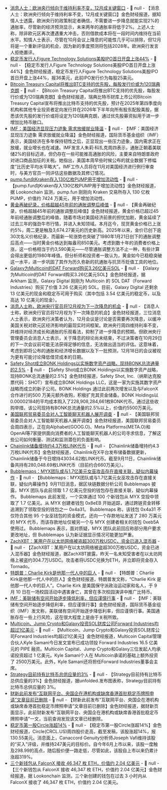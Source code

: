 - [消息人士：欧洲央行倾向于维持利率不变，12月成关键窗口](https://flash.jin10.com/detail/20250912005557607800) - 📰 null - 【消息人士：欧洲央行倾向于维持利率不变，12月成关键窗口】金色财经报道，据知情人士透露，欧洲央行的政策制定者确信，不需要进一步降息就能实现2%的通胀率，尽管新的经济预测显示，未来两年的通胀率将低于2%。上述人士称，除非欧元区再次遭遇重大冲击，否则借款成本将在一段时间内维持在当前水平。知情人士表示，尽管在10月会议上降息的可能性几乎可以排除，但12月将是一个重新评估的机会，因为新的季度预测将包括2028年。欧洲央行发言人拒绝置评。
- [稳定币发行人Figure Technology Solutions美股IPO首日开盘上涨44%]() - 📰 null - 【稳定币发行人Figure Technology Solutions美股IPO首日开盘上涨44%】金色财经报道，稳定币发行人Figure Technology Solutions美股IPO首日开盘上涨44%，报36美元，此前IPO发行价为每股25美元。
- [Bitcoin Treasury Capital将推出BTC支持的优先股，每股发行价或为120瑞典克朗](https://news.cision.com/btc-ab/r/btc-ab-to-launch-nordic-s-first-bitcoin-backed-preference-share-with-monthly-cash-payout,c4233299) - 📰 null - 【Bitcoin Treasury Capital将推出BTC支持的优先股，每股发行价或为120瑞典克朗】金色财经报道，瑞典比特币财库上市公司Bitcoin Treasury Capital宣布将推出比特币支持的优先股，预计在2025年第四季度向机构和其他专业投资者定向发行并在2026年下半年向所有股东配股美股，据悉该优先股的发行价或将设定为120瑞典克朗，通过优先股募资拟用于进一步增加比特币敞口。
- [IMF：美国经济显现压力迹象 需求放缓就业降温](https://flash.jin10.com/detail/20250911234401877800) - 📰 null - 【IMF：美国经济显现压力迹象 需求放缓就业降温】金色财经报道，国际货币基金组织（IMF）表示，美国经济在多年保持韧性之后，正显现出一些压力迹象，国内需求正在放缓，就业增长也在减速。IMF发言人朱莉·科扎克周四表示，通胀正朝着美联储2%的目标迈进，但仍存在一些可能推高通胀的风险，主要来自特朗普政府对进口商品加征的关税。她指出，美国本周早些时候公布的就业数据下修幅度“比历史平均水平略大”。IMF工作人员将在11月对美国经济进行例行审查时，与美方官员一同评估这些数据及其修订情况。
- [pump.fun向Kraken存入130亿枚PUMP用于增加流动性](https://x.com/lookonchain/status/1966169573281173568) - 📰 null - 【pump.fun向Kraken存入130亿枚PUMP用于增加流动性】金色财经报道，据 Lookonchain 监测，pump.fun 刚刚向 Kraken 交易所存入 130 亿枚 PUMP，价值约 7424 万美元，用于增加流动性。
- [黄金再破纪录，价格超越45年前的通胀调整后峰值](https://flash.jin10.com/detail/20250912000117456800) - 📰 null - 【黄金再破纪录，价格超越45年前的通胀调整后峰值】金色财经报道，黄金价格已超过45年前经通胀调整后的峰值，随着市场对美国经济前景的担忧加剧，黄金延续了过去三年的强劲牛市行情，并进入未知领域。本月迄今，现货黄金价格已上涨约5%，周二更是触及3,674.27美元的历史新高。2025年以来，金价已创下逾30次名义价格纪录，而最新一轮涨势也突破了1980年1月21日创下的通胀调整后高点——当时黄金价格达到每盎司850美元。考虑到数十年的消费者价格上涨，这一价格相当于约3,590美元——尽管通胀调整方法不止一种，有些计算会得出更低的1980年峰值。但分析师和投资者一致认为，黄金如今已稳稳突破这一水平，进一步巩固了其作为历久弥新的抗通胀与抗货币贬值工具的地位。
- [Galaxy为Multicoin的DAT Forward购买3.26亿美元SOL](https://x.com/arkham/status/1966163429359788349) - 📰 null - 【Galaxy为Multicoin的DAT Forward购买3.26亿美元SOL】金色财经报道，据 Arkham 监测，Galaxy Digital 刚刚为 Multicoin 的 SOL DAT（Forward Industries）购买了价值 3.26 亿美元的 SOL。目前，Galaxy Digital 还剩余 13 亿美元的现金和稳定币可用于购买（其中包括 3.54 亿美元的稳定币，以及高达 10 亿美元的现金）。
- [消息人士称，欧洲央行官员将12月视为下一次降息的机会](https://flash.jin10.com/detail/20250911233302298800) - 📰 null - 【消息人士称，欧洲央行官员将12月视为下一次降息的机会】金色财经报道，三位消息人士表示，欧洲央行决策者认为，12月会议是讨论是否需要再次降息，以缓冲美国关税对欧元区经济影响的最现实时间框架。欧洲央行周四维持利率不变，并维持对经济成长和通胀的乐观看法，抑制了进一步降息的预期。但欧洲央行管理委员会消息人士表示，关于降息的辩论尚未结束，不过决策者在10月29日的下一次会议前可能无法获得足够的信息，无法做出适当的评估。这意味着，考虑到即将公布的通胀和经济增长数据以及下一批预测，12月18日的会议被视为更有可能讨论降低借贷成本的日期。
- [Safety Shot成立BONK Holdings以实施数字资产战略，现持BONK总流通量的2.5%](https://www.globenewswire.com/news-release/2025/09/11/3148543/0/en/Safety-Shot-Launches-BONK-Holdings-to-Build-Treasury-in-2-5-Billion-BONK-Ecosystem.html) - 📰 null - 【Safety Shot成立BONK Holdings以实施数字资产战略，现持BONK总流通量的2.5%】金色财经报道，Safety Shot, Inc.（纳斯达克股票代码：SHOT）宣布成立BONK Holdings LLC，这是一家为实施其数字资产战略而成立的新子公司。BONK Holdings 通过此前两次增发以及与FalconX合作进行的500 万美元额外收购，积极扩充其资金储备。BONK Holdings以0.00002184的平均成本购入了228,908,284,661枚BONK代币。通过这些收购举措，该公司现持有BONK总流通量的2.5%以上，价值约5500万美元。
- [美国联邦贸易委员会对人工智能聊天机器人展开调查](https://flash.jin10.com/detail/20250911234129172800) - 📰 null - 【美国联邦贸易委员会对人工智能聊天机器人展开调查】金色财经报道，美国联邦贸易委员会周四表示，正在向Alphabet(GOOG.O)、Meta Platforms(META.O)和OpenAI等7家提供面向消费者的人工智能聊天机器人的公司寻求信息，了解这些公司如何衡量、测试和监测潜在的负面影响。
- [Chainlink储备增持约4.3万枚LINK代币](https://x.com/chainlink/status/1966165859040178453) - 📰 null - 【Chainlink储备增持约4.3万枚LINK代币】金色财经报道，Chainlink在X平台发布储备数据更新，Chainlink储备于今日增持43034.62枚LINK代币。截至9月11日，Chainlink储备共持有280,048.69枚LINK代币（目前约合660万美元）。
- [Bubblemaps：MYX团队或与1.7亿美元女巫攻击存在直接关联，疑似内幕操作](https://x.com/bubblemaps/status/1966158563212189938) - 📰 null - 【Bubblemaps：MYX团队或与1.7亿美元女巫攻击存在直接关联，疑似内幕操作】9月11日消息，据区块链数据分析公司 Bubblemaps 披露，MYX 团队与此前领取 1.7 亿美元空投的钱包存在直接关联，疑似内幕操作。 
Bubblemaps 此前发现，一个实体通过 100 个新钱包从 MYX 空投中领取了 1.7 亿美元。从 MYX 创建者钱包 0x8eEB 开始追踪，通过跨链资金转移追溯到了领取空投的钱包之一 0x4a31。 
Bubblemaps 称，该钱包 0x4a31 不仅符合其他 95 个女巫钱包的资金模式，还向一个存款地址发送了 280 万美元的 MYX 代币，而该存款地址仅被另一个与 MYX 创建者相关的钱包 0xeb5A 使用过。 
Bubblemaps 表示，面对质疑，MYX 团队此前回应称部分用户要求更改地址，但 Bubblemaps 认为新证据显示情况可能更加严重。
- [ZachXBT：某用户在以太坊网络被盗超300万枚USDC，资金已进入混币器](https://t.me/investigations/273) - 📰 null - 【ZachXBT：某用户在以太坊网络被盗超300万枚USDC，资金已进入混币器】金色财经报道，据ZachXBT披露，昨天一名未知受害者在以太坊网络上被盗约304.7万USDC。攻击者将USDC兑换为ETH，并立即将资金存入Tornado。
- [特朗普：Charlie Kirk是他那一代人中的巨人](https://truthsocial.com/@realDonaldTrump/posts/115186203931436783) - 📰 null - 【特朗普：Charlie Kirk是他那一代人中的巨人】金色财经报道，特朗普发文称，“Charlie Kirk 是他那一代人中的巨人”。Charlie Kirk 是美国保守派政治运动家和名人，于 9 月 10 日在一场校园活动中遇害身亡，其曾在多次校园演讲中推广比特币。
- [IMF：美联储有空间开始逐步降低利率，但应谨慎行事](https://flash.jin10.com/detail/20250911230032551800) - 📰 null - 【IMF：美联储有空间开始逐步降低利率，但应谨慎行事】金色财经报道，国际货币基金组织（IMF）发文称，美联储有空间开始逐步降低利率，但应谨慎行事。美国通胀存在一些上行风险，这在很大程度上是由于关税所致。
- [Multicoin、Jump Crypto和Galaxy投资SOL财库公司Forward Industries均超过1亿美元](https://multicoin.capital/2025/09/11/creating-the-worlds-leading-solana-treasury-company/?utm_source=multicoincapital.beehiiv.com&utm_medium=newsletter&utm_campaign=creating-the-world-s-leading-solana-treasury-company&_bhlid=7c865be06cfbc698be4fd109728d6d) - 📰 null - 【Multicoin、Jump Crypto和Galaxy投资SOL财库公司Forward Industries均超过1亿美元】金色财经报道，Multicoin Capital管理合伙人Kyle Samani今日发文宣布已成功领投 Forward Industries 16.5 亿美元的 PIPE 融资。Multicoin Capital、Jump Crypto和Galaxy三位发起人均承诺投资超过 1 亿美元。Kyle Samani个人在 Multicoin承诺的基础上额外投资了 2500万美元。此外，Kyle Samani还将担任Forward Industries董事会主席。
- [Strategy目前持有比特币总供应量的3%]() - 📰 null - 【Strategy目前持有比特币总供应量的3%】金色财经报道，据unfolded.发布图表称，Strategy目前持有比特币总供应量的 3%。
- [财新此前发布“互联网平台、央国企在港机构或缺席香港首批稳定币牌照申请”文章目前已删除]() - 📰 null - 【财新此前发布“互联网平台、央国企在港机构或缺席香港首批稳定币牌照申请”文章目前已删除】金色财经报道，据财新页面显示，此前财新发布“互联网平台、央国企在港机构或缺席香港首批稳定币牌照申请”一文，当前查询发现该文章已经删除。
- [稳定币第一股Circle涨超14%]() - 📰 null - 【稳定币第一股Circle涨超14%】金色财经报道，Circle(CRCL.US)周四股价走高，截至发稿，该股涨超14%，报130.55美元。消息面上，Canaccord Genuity分析师Joseph Vafi维持该股的“买入”评级，并维持247美元的目标价。自今年6月上市以来，该股一度触及298.99的高点，随后股价便一路走低，尽管如此，该股自上市以来仍累计涨超319%。
- [三个新钱包从 FalconX 接收 46,347 枚 ETH，价值约 2.04 亿美元]() - 📰 null - 【三个新钱包从 FalconX 接收 46,347 枚 ETH，价值约 2.04 亿美元】金色财经报道，据 Lookonchain 监测，三个新创建的钱包在过去 3 小时内从 FalconX 接收了 46,347 枚 ETH，价值约 2.04 亿美元。
